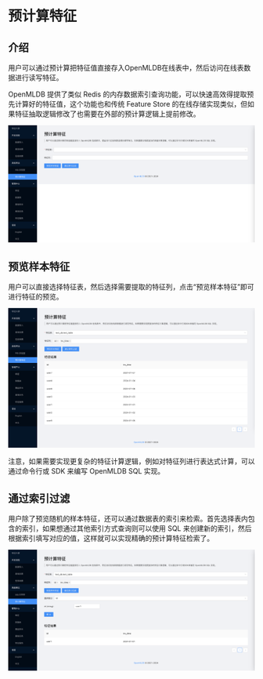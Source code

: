 # 预计算特征

## 介绍

用户可以通过预计算把特征值直接存入OpenMLDB在线表中，然后访问在线表数据进行读写特征。

OpenMLDB 提供了类似 Redis 的内存数据索引查询功能，可以快速高效得提取预先计算好的特征值，这个功能也和传统 Feature Store 的在线存储实现类似，但如果特征抽取逻辑修改了也需要在外部的预计算逻辑上提前修改。

![](../images/computed_feature_page.png)

## 预览样本特征

用户可以直接选择特征表，然后选择需要提取的特征列，点击“预览样本特征”即可进行特征的预览。

![](../images/computed_feature_sample.png)

注意，如果需要实现更复杂的特征计算逻辑，例如对特征列进行表达式计算，可以通过命令行或 SDK 来编写 OpenMLDB SQL 实现。

## 通过索引过滤

用户除了预览随机的样本特征，还可以通过数据表的索引来检索。首先选择表内包含的索引，如果想通过其他索引方式查询则可以使用 SQL 来创建新的索引，然后根据索引填写对应的值，这样就可以实现精确的预计算特征检索了。

![](../images/computed_feature_with_index.png)
